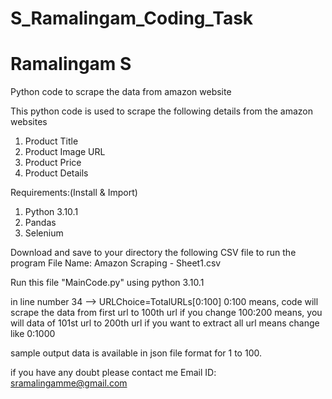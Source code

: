 # S_Ramalingam_Coding_Task
# Ramalingam S
Python code to scrape the data from amazon website

This python code is used to scrape the following details from the amazon websites
  1. Product Title
  2. Product Image URL
  3. Product Price
  4. Product Details

Requirements:(Install & Import)
  1. Python 3.10.1
  2. Pandas
  3. Selenium

Download and save to your directory the following CSV file to run the program
File Name: Amazon Scraping - Sheet1.csv

Run this file "MainCode.py" using python 3.10.1

in line number 34 --> URLChoice=TotalURLs[0:100]
0:100 means, code will scrape the data from first url to 100th url
if you change 100:200 means, you will data of 101st url to 200th url
if you want to extract all url means change like 0:1000

sample output data is available in json file format for 1 to 100.

if you have any doubt please contact me 
Email ID: sramalingamme@gmail.com


